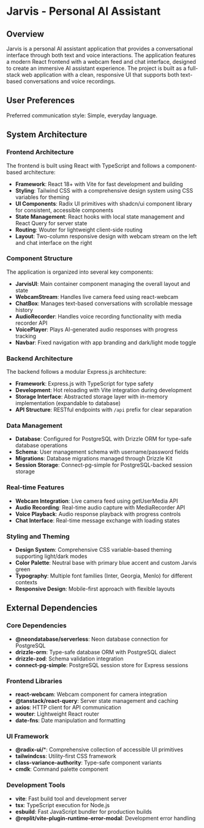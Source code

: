 # Jarvis - Personal AI Assistant

## Overview

Jarvis is a personal AI assistant application that provides a conversational interface through both text and voice interactions. The application features a modern React frontend with a webcam feed and chat interface, designed to create an immersive AI assistant experience. The project is built as a full-stack web application with a clean, responsive UI that supports both text-based conversations and voice recordings.

## User Preferences

Preferred communication style: Simple, everyday language.

## System Architecture

### Frontend Architecture
The frontend is built using React with TypeScript and follows a component-based architecture:

- **Framework**: React 18+ with Vite for fast development and building
- **Styling**: Tailwind CSS with a comprehensive design system using CSS variables for theming
- **UI Components**: Radix UI primitives with shadcn/ui component library for consistent, accessible components
- **State Management**: React hooks with local state management and React Query for server state
- **Routing**: Wouter for lightweight client-side routing
- **Layout**: Two-column responsive design with webcam stream on the left and chat interface on the right

### Component Structure
The application is organized into several key components:

- **JarvisUI**: Main container component managing the overall layout and state
- **WebcamStream**: Handles live camera feed using react-webcam
- **ChatBox**: Manages text-based conversations with scrollable message history
- **AudioRecorder**: Handles voice recording functionality with media recorder API
- **VoicePlayer**: Plays AI-generated audio responses with progress tracking
- **Navbar**: Fixed navigation with app branding and dark/light mode toggle

### Backend Architecture
The backend follows a modular Express.js architecture:

- **Framework**: Express.js with TypeScript for type safety
- **Development**: Hot reloading with Vite integration during development
- **Storage Interface**: Abstracted storage layer with in-memory implementation (expandable to database)
- **API Structure**: RESTful endpoints with `/api` prefix for clear separation

### Data Management
- **Database**: Configured for PostgreSQL with Drizzle ORM for type-safe database operations
- **Schema**: User management schema with username/password fields
- **Migrations**: Database migrations managed through Drizzle Kit
- **Session Storage**: Connect-pg-simple for PostgreSQL-backed session storage

### Real-time Features
- **Webcam Integration**: Live camera feed using getUserMedia API
- **Audio Recording**: Real-time audio capture with MediaRecorder API
- **Voice Playback**: Audio response playback with progress controls
- **Chat Interface**: Real-time message exchange with loading states

### Styling and Theming
- **Design System**: Comprehensive CSS variable-based theming supporting light/dark modes
- **Color Palette**: Neutral base with primary blue accent and custom Jarvis green
- **Typography**: Multiple font families (Inter, Georgia, Menlo) for different contexts
- **Responsive Design**: Mobile-first approach with flexible layouts

## External Dependencies

### Core Dependencies
- **@neondatabase/serverless**: Neon database connection for PostgreSQL
- **drizzle-orm**: Type-safe database ORM with PostgreSQL dialect
- **drizzle-zod**: Schema validation integration
- **connect-pg-simple**: PostgreSQL session store for Express sessions

### Frontend Libraries
- **react-webcam**: Webcam component for camera integration
- **@tanstack/react-query**: Server state management and caching
- **axios**: HTTP client for API communication
- **wouter**: Lightweight React router
- **date-fns**: Date manipulation and formatting

### UI Framework
- **@radix-ui/***: Comprehensive collection of accessible UI primitives
- **tailwindcss**: Utility-first CSS framework
- **class-variance-authority**: Type-safe component variants
- **cmdk**: Command palette component

### Development Tools
- **vite**: Fast build tool and development server
- **tsx**: TypeScript execution for Node.js
- **esbuild**: Fast JavaScript bundler for production builds
- **@replit/vite-plugin-runtime-error-modal**: Development error handling